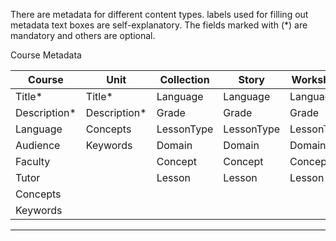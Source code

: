 There are metadata for different content types. labels used for filling out metadata text boxes are self-explanatory. The fields marked with (*) are mandatory and others are optional. 

Course Metadata

Course | Unit | Collection | Story | Worksheet
-------|------|------------|-------|----------
Title* | Title* | Language | Language | Language
Description* | Description* | Grade | Grade | Grade
Language | Concepts | LessonType | LessonType | LessonType
Audience | Keywords | Domain | Domain | Domain
Faculty  |          | Concept| Concept| Concept
Tutor    |          | Lesson | Lesson | Lesson
Concepts |          |        |        |     
Keywords |          |        |        |
------------------------------------------------





